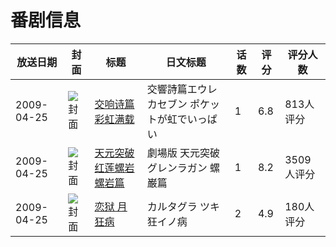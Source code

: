 # 番剧信息

|放送日期|封面|标题|日文标题|话数|评分|评分人数|
|---|---|---|---|---|---|---|
|2009-04-25|![封面](https://lain.bgm.tv/pic/cover/c/ba/1b/1759_9D44k.jpg)|[交响诗篇 彩虹满载](https://bangumi.tv/subject/1759)|交響詩篇エウレカセブン ポケットが虹でいっぱい|1|6.8|813人评分|
|2009-04-25|![封面](https://lain.bgm.tv/pic/cover/c/43/e0/3996_YC2Qp.jpg)|[天元突破红莲螺岩 螺岩篇](https://bangumi.tv/subject/3996)|劇場版 天元突破グレンラガン 螺巌篇|1|8.2|3509人评分|
|2009-04-25|![封面](https://bangumi.tv/img/no_icon_subject.png)|[恋狱 月狂病](https://bangumi.tv/subject/39541)|カルタグラ ツキ狂イノ病|2|4.9|180人评分|
